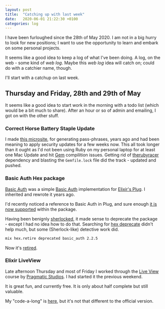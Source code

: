 ```yaml
---
layout: post
title:  "Catching up with last week"
date:   2020-06-01 21:22:30 +0100
categories: log
---
```


I have been furloughed since the 28th of May 2020. I am not in a big hurry to look for new positions; I want to use the opportunity to learn and embark on some personal projects.

It seems like a good idea to keep a log of what I've been doing. A log, on the web - some kind of _web log_. Maybe this _web log_ idea will catch on; could do with a catchier name, though.

I'll start with a catchup on last week.

## Thursday and Friday, 28th and 29th of May

It seems like a good idea to start work in the morning with a todo list (which would be a bit much to share). After an hour or so of admin and emailing, I got on with the other stuff.

### Correct Horse Battery Staple Update

I made [this microsite](https://correcthorsebatterystaple.com), for generating pass-phrases, years ago and had been meaning to apply security updates for a few weeks now. This all took longer than it ought as I'd not been using Ruby on my personal laptop for at least one Mac Update and hit [Gem](https://rubygems.org) compilition issues. Getting rid of [therubyracer](https://rubygems.org/gems/therubyracer) dependency and blasting the `Gemfile.lock` file did the track - updated and pushed.

### Basic Auth Hex package

[Basic Auth](https://github.com/paulanthonywilson/basic_auth) was a simple [Basic Auth](https://tools.ietf.org/html/rfc7617) implementation for [Elixir's Plug](https://hexdocs.pm/plug/readme.html). I inherited and rewrote it years ago.

I'd recently noticed a reference to Basic Auth in Plug, and sure enough [it is now supported](https://hexdocs.pm/plug/Plug.BasicAuth.html#content) within the package.

Having been benignly [sherlocked](https://www.howtogeek.com/297651/what-does-it-mean-when-a-company-sherlocks-an-app/), it made sense to deprecate the package - except I had no idea how to do that. Searching for [hex deprecate](https://duckduckgo.com/?q=hex+deprecate&t=osx&ia=web) didn't help much, but some (Sherlock-like) detective work did.

```bash
mix hex.retire deprecated basic_auth 2.2.5
```

Now it's [retired](https://hex.pm/packages/basic_auth).

### Elixir LiveView

Late afternoon Thursday and most of Friday I worked through the [Live View](https://github.com/phoenixframework/phoenix_live_view) course by [Pragmatic Studios](https://pragmaticstudio.com/phoenix-liveview). I had started it the previous weekend.

It is great fun, and currently free. It is only about half complete but still valuable.

My "code-a-long" is [here](https://github.com/paulanthonywilson/live_view_studio), but it's not that different to the official version.






